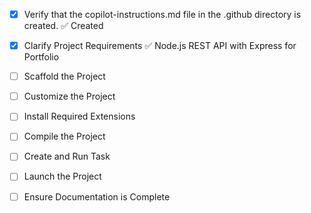 <!-- Use this file to provide workspace-specific custom instructions to Copilot. For more details, visit https://code.visualstudio.com/docs/copilot/copilot-customization#_use-a-githubcopilotinstructionsmd-file -->
- [x] Verify that the copilot-instructions.md file in the .github directory is created. ✅ Created

- [x] Clarify Project Requirements ✅ Node.js REST API with Express for Portfolio

- [ ] Scaffold the Project

- [ ] Customize the Project

- [ ] Install Required Extensions

- [ ] Compile the Project

- [ ] Create and Run Task

- [ ] Launch the Project

- [ ] Ensure Documentation is Complete
